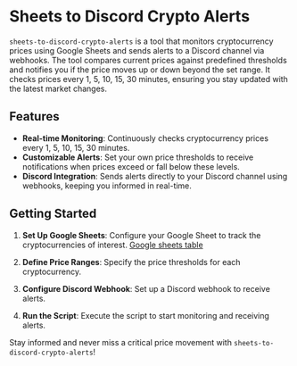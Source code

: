 # Sheets to Discord Crypto Alerts

`sheets-to-discord-crypto-alerts` is a tool that monitors cryptocurrency prices using Google Sheets and sends alerts to a Discord channel via webhooks. The tool compares current prices against predefined thresholds and notifies you if the price moves up or down beyond the set range. It checks prices every 1, 5, 10, 15, 30 minutes, ensuring you stay updated with the latest market changes.

## Features

- **Real-time Monitoring**: Continuously checks cryptocurrency prices every 1, 5, 10, 15, 30 minutes.
- **Customizable Alerts**: Set your own price thresholds to receive notifications when prices exceed or fall below these levels.
- **Discord Integration**: Sends alerts directly to your Discord channel using webhooks, keeping you informed in real-time.

## Getting Started

1. **Set Up Google Sheets**: Configure your Google Sheet to track the cryptocurrencies of interest.
[Google sheets table](https://docs.google.com/spreadsheets/d/11uZqlR3o8t517-A1WMnI7FKwpJ01gV6VdHq-JbIR5R8/edit?usp=sharing)

2. **Define Price Ranges**: Specify the price thresholds for each cryptocurrency.
3. **Configure Discord Webhook**: Set up a Discord webhook to receive alerts.
4. **Run the Script**: Execute the script to start monitoring and receiving alerts.

Stay informed and never miss a critical price movement with `sheets-to-discord-crypto-alerts`!

